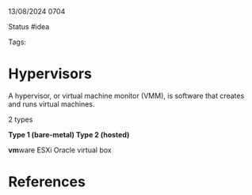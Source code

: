 13/08/2024 0704

Status #idea

Tags:

# Hypervisors

A hypervisor, or virtual machine monitor (VMM), is software that creates and runs virtual machines.

2 types

**Type 1 (bare-metal) Type 2 (hosted)**

**vm**ware ESXi Oracle virtual box

# References
